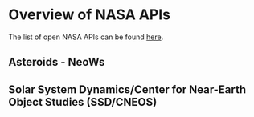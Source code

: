 # Overview of NASA APIs

The list of open NASA APIs can be found [here](https://api.nasa.gov/).

## Asteroids - NeoWs


## Solar System Dynamics/Center for Near-Earth Object Studies (SSD/CNEOS)

